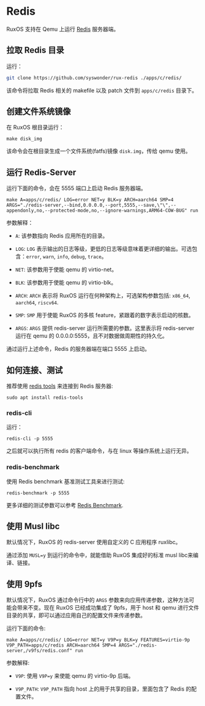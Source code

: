 
# Redis

RuxOS 支持在 Qemu 上运行 [Redis](https://github.com/redis/redis) 服务器端。

## 拉取 Redis 目录

运行：

```bash
git clone https://github.com/syswonder/rux-redis ./apps/c/redis/
```

该命令将拉取 Redis 相关的 makefile 以及 patch 文件到 `apps/c/redis` 目录下。

## 创建文件系统镜像

在 RuxOS 根目录运行：

```shell
make disk_img
```

该命令会在根目录生成一个文件系统(fatfs)镜像 `disk.img`，传给 qemu 使用。

## 运行 Redis-Server

运行下面的命令，会在 5555 端口上启动 Redis 服务器端。

```shell
make A=apps/c/redis/ LOG=error NET=y BLK=y ARCH=aarch64 SMP=4 ARGS="./redis-server,--bind,0.0.0.0,--port,5555,--save,\"\",--appendonly,no,--protected-mode,no,--ignore-warnings,ARM64-COW-BUG" run
```

参数解释：

* `A`: 该参数指向 Redis 应用所在的目录。

* `LOG`: `LOG` 表示输出的日志等级，更低的日志等级意味着更详细的输出。可选包含：`error`,  `warn`, `info`, `debug`, `trace`。

* `NET`: 该参数用于使能 qemu 的 virtio-net。

* `BLK`: 该参数用于使能 qemu 的 virtio-blk。

* `ARCH`: `ARCH` 表示将 RuxOS 运行在何种架构上，可选架构参数包括: `x86_64`, `aarch64`, `riscv64`.

* `SMP`: `SMP` 用于使能 RuxOS 的多核 feature，紧跟着的数字表示启动的核数。

* `ARGS`: `ARGS` 提供 redis-server 运行所需要的参数。这里表示将 redis-server 运行在 qemu 的 0.0.0.0:5555，且不对数据做周期性的持久化。

通过运行上述命令，Redis 的服务器端在端口 5555 上启动。

## 如何连接、测试

推荐使用 [redis tools](https://redis.io/resources/tools/) 来连接到 Redis 服务器:

```shell
sudo apt install redis-tools
```

### redis-cli

运行：

```shell
redis-cli -p 5555
```

之后就可以执行所有 redis 的客户端命令，与在 linux 等操作系统上运行无异。

### redis-benchmark

使用 Redis benchmark 基准测试工具来进行测试:

```shell
redis-benchmark -p 5555
```

更多详细的测试参数可以参考 [Redis Benchmark](https://redis.io/docs/management/optimization/benchmarks/).

## 使用 Musl libc

默认情况下，RuxOS 的 redis-server 使用自定义的 C 应用程序 ruxlibc。

通过添加 `MUSL=y` 到运行的命令中，就能借助 RuxOS 集成好的标准 musl libc来编译、链接。

## 使用 9pfs

默认情况下，RuxOS 通过命令行中的 `ARGS` 参数来向应用传递参数，这种方法可能会带来不变。现在 RuxOS 已经成功集成了 9pfs，用于 host 和 qemu 进行文件目录的共享，即可以通过应用自己的配置文件来传递参数。

运行下面的命令:

```shell
make A=apps/c/redis/ LOG=error NET=y V9P=y BLK=y FEATURES=virtio-9p V9P_PATH=apps/c/redis ARCH=aarch64 SMP=4 ARGS="./redis-server,/v9fs/redis.conf" run
```

参数解释:

* `V9P`: 使用 `V9P=y` 来使能 qemu 的 virtio-9p 后端。

* `V9P_PATH`: `V9P_PATH` 指向 host 上的用于共享的目录，里面包含了 Redis 的配置文件。

